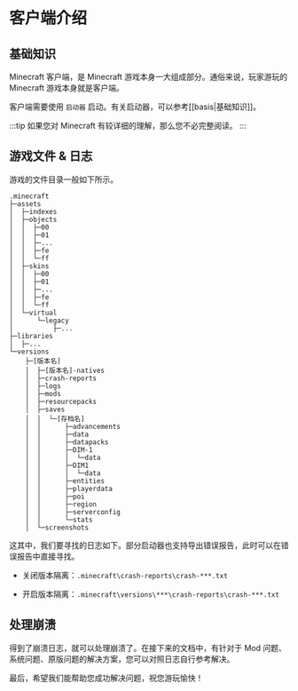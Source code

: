 # 客户端介绍

## 基础知识

Minecraft 客户端，是 Minecraft 游戏本身一大组成部分。通俗来说，玩家游玩的 Minecraft 游戏本身就是客户端。

客户端需要使用 `启动器` 启动。有关启动器，可以参考[[basis|基础知识]]。

:::tip
如果您对 Minecraft 有较详细的理解，那么您不必完整阅读。
:::

## 游戏文件 & 日志

游戏的文件目录一般如下所示。

```filetree
.minecraft
├─assets
│  ├─indexes
│  ├─objects
│  │  ├─00
│  │  ├─01
│  │  ├─...
│  │  ├─fe
│  │  └─ff
│  ├─skins
│  │  ├─00
│  │  ├─01
│  │  ├─...
│  │  ├─fe
│  │  └─ff
│  └─virtual
│      └─legacy
│          ├─...
├─libraries
│  ├─...
└─versions
    ├─[版本名]
    │  ├─[版本名]-natives
    │  ├─crash-reports
    │  ├─logs
    │  ├─mods
    │  ├─resourcepacks
    │  ├─saves
    │  │  └─[存档名]
    │  │      ├─advancements
    │  │      ├─data
    │  │      ├─datapacks
    │  │      ├─DIM-1
    │  │      │  └─data
    │  │      ├─DIM1
    │  │      │  └─data
    │  │      ├─entities
    │  │      ├─playerdata
    │  │      ├─poi
    │  │      ├─region
    │  │      ├─serverconfig
    │  │      └─stats
    │  └─screenshots
```

这其中，我们要寻找的日志如下。部分启动器也支持导出错误报告，此时可以在错误报告中直接寻找。

- 关闭版本隔离：`.minecraft\crash-reports\crash-***.txt`

- 开启版本隔离：`.minecraft\versions\***\crash-reports\crash-***.txt`

## 处理崩溃

得到了崩溃日志，就可以处理崩溃了。在接下来的文档中，有针对于 Mod 问题、系统问题、原版问题的解决方案，您可以对照日志自行参考解决。

最后，希望我们能帮助您成功解决问题，祝您游玩愉快！
